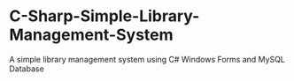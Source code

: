# C-Sharp-Simple-Library-Management-System
A simple library management system using C# Windows Forms and MySQL Database

